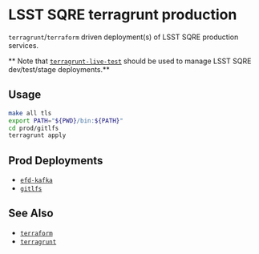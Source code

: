 LSST SQRE terragrunt production
===

`terragrunt`/`terraform` driven deployment(s) of LSST SQRE production services.

** Note that
[`terragrunt-live-test`](https://github.com/lsst-sqre/terragrunt-live-test)
should be used to manage LSST SQRE dev/test/stage deployments.**

Usage
---

```bash
make all tls
export PATH="${PWD}/bin:${PATH}"
cd prod/gitlfs
terragrunt apply
```

Prod Deployments
---

- [`efd-kafka`](prod/efd-kafka)
- [`gitlfs`](prod/gitlfs)

See Also
---

* [`terraform`](https://www.terraform.io/)
* [`terragrunt`](https://github.com/gruntwork-io/terragrunt)
